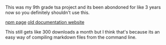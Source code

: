 This was my 9th grade tsa project and its been abondoned for like 3 years now so you definitely shouldn't use this. 

[npm page](https://www.npmjs.com/package/talapa)
[old documentation website](http://web.archive.org/web/20150217023727/http://www.talapa.info/)

This still gets like 300 downloads a month but I think that's because its an easy way of compiling markdown files from the command line. 
